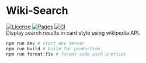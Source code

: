 # Wiki-Search

[![License](https://img.shields.io/github/license/rmuraix/wiki-search)](./LICENSE)
[![Pages](https://github.com/rmuraix/wiki-search/actions/workflows/deploy.yml/badge.svg)](https://github.com/rmuraix/wiki-search/actions/workflows/deploy.yml)
[![CI](https://github.com/rmuraix/wiki-search/actions/workflows/ci.yml/badge.svg)](https://github.com/rmuraix/wiki-search/actions/workflows/ci.yml)  
Display search results in card style using wikipedia API.

```bash
npm run dev # start dev server
npm run build # build for production
npm run format:fix # foramt code with prettier
```
